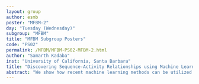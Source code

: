 ```yaml
---
layout: group
author: esmb
poster: "MFBM-2"
day: "Tuesday (Wednesday)"
subgroup: "MFBM"
title: "MFBM Subgroup Posters"
code: "PS02"
permalink: /MFBM/MFBM-PS02-MFBM-2.html
author: "Samarth Kadaba"
inst: "University of California, Santa Barbara"
title: "Discovering Sequence-Activity Relationships using Machine Learning: Convolutional Neural Networks (CNNs) and Gaussian Process Regressions (GPRs)."
abstract: "We show how recent machine learning methods can be utilized to learn representations for classes of proteins and other macromolecules that relate sequence information to predicted activity on specific substrates. In the synthetic evolution of enzymes, predicting activity is a crucial step towards finding functional unscreened variants. However, identifying sequence-activity relationships for organic polymers is complicated by latent features associated with the 3D structure of the folded molecule. Here we propose methods that use Convolutional Neural Networks (CNN's) to extract from 3D structural information, such as crystallographic data and Molecular Dynamics (MD) simulation data, relationships between sequence and activity. In particular, we develop CNN feature extractors for kernels within Gaussian Process Regressions (GPRs) to make predictions on sequence space. As a demonstration, we use data of amino acid rotamers to show how CNN's can predict amino acid torsion angles from a sequence of Chi angle conformation types. Applying these networks to develop kernel functions for GPRs we predict conformational state information and predicted activities. We perform studies also on toy models to show how using deep learning approximations of macromolecular structure can yield representations of sequence-activity relationships potentially useful for synthetic evolution."
---
```

